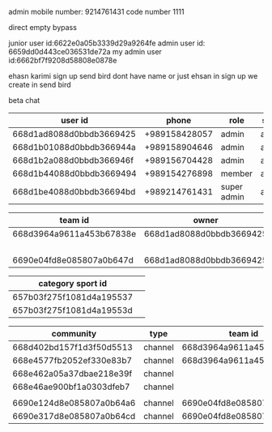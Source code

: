 admin mobile number: 9214761431
code number 1111

direct 
empty 
bypass

junior user id:6622e0a05b3339d29a9264fe
admin user id: 6659dd0d443ce036531de72a
my admin user id:6662bf7f9208d58808e0878e

ehasn karimi sign up
send bird dont have name
or just ehsan
in sign up we create in send bird



beta chat

| user id                  | phone         | role        | state  | token                                                                                                                                                                                                                                                                                                                                                                                                                        |
| ------------------------ | ------------- | ----------- | ------ | ---------------------------------------------------------------------------------------------------------------------------------------------------------------------------------------------------------------------------------------------------------------------------------------------------------------------------------------------------------------------------------------------------------------------------- |
| 668d1ad8088d0bbdb3669425 | +989158428057 | admin       | active | U2FsdGVkX18MOJvIcmK2HtcVNqdqFxTDJfNdx3TFgGtoFCflvK9Zw7LaF+ibZUJLYHXBFp8ikBFitwE/xWD7ho3y1Na9SgqwT9fWMH/xpv5Fm9b4PwVuKXcN6c9/dPZnGY41D1Wc1/abaG47j7dgRZs9U+bgOKKdKZe9ajkz3tNN4vV8RKLxnGooLCTy544ZKM+3B6HUZ7elEtIks8+IehEQcp0R1VjCvh++UZ/KAbcGx0IK02CBLoda8KwE0N4qPWsgU5sgMqw1LvD/Ol6pzLj0tQuOyqGKjZkZ6QUW4PUwIpPKxHODALTPcPN7aEggvTyDj6ebbfZmVCzDhUAwdBQ5p/rrvHtY0Cx8q0X8mRaNRD3TulkBkMxCNIZfUHRI7sMSXjpyX3P+TzDMyTqs+A==<br> |
| 668d1b01088d0bbdb366944a | +989158904646 | admin       | active | U2FsdGVkX19yah9P7+tFj5m2eiVW+7SUtCXhuNL1UER9qRVbwcI+YepPL/wuo4xqihVqkWgWQj09vG/aVVTPlmuRRhNT8rHqLmm2aYG42BADj/JLMDGVGsNEOYTn3e+G9p8jUxKB/M2NNaxO2l8akLkoa2HOELZJHcirvV7HspC/coigVksdYPMgXL8Kj3NVRaIyfgQjbeR2InAj3kPJbd/BZipQzfZ/yhuQHltKsSahEcnL/syfijU22SQNJw8EmESWzjx2yXPrXvLCPaJUyRfUMRwVXDc01zj/AqkrZGvNOmPOpEKPm/02RspCzuoWXzcJWGLVeOnQTwSy2x8LjeJY9VHx1uL1KfMiAi6aL6l4YZy9TEBEuk0tNU5VmF9QgaIhnQwMyMfpiGWRsqi1Yg==     |
| 668d1b2a088d0bbdb366946f | +989156704428 | admin       | active | U2FsdGVkX18Iu9JH02Fq9sZFeqPNMawGrY8JNGAcMpyyo9I/aIqrT16N81NMKEp6YjpLqLB3HbYh3bazyDI1qXp+1o7bVlhRIVDupL+qmqszstkH4jJsYJRKCI9o/521s0Br6Q7VxSg8QHRsZGfF9M5m8ZZk6pL0UYqgpn+j1KQI6UEFKdNRXH1amb6ptxxrpYiKLz85RCp7RPVaaOl6C8zBmqerTdnFTXWcGz3b1L/ksDs9755Kic15QUIRfz+F7/jOQXmcHjogqiDRHK7t9PIFlNdfOaIehm4UaI8rVdQE8YPTUeO+sSWYQllFTAzItFwWnklZiol5WNbEl6XNXiAOIb8KXOX0iSNBkXs7IeDZdMie+LmiayORfTTLnq43IJrBjrQDvF2yO6+USl8OnQ==     |
| 668d1b44088d0bbdb3669494 | +989154276898 | member      | active | U2FsdGVkX1+qM4NQU65QhIKRx+gyXn/NGp7Iv0fxlJMQ0lFTW6M1Z4LRQCE5a63KAkmtqfOmi2ZAM2vG1/dVbmHf9UZKd2CbxpTFiY1ZssNCEz4RFczQEHS7Wh7xGvbkBVmb3bBhdDOtaDYylTw5pPEa2ZEiwl0piT5IGPKhMdPJwW8eP3GHVEpVrlu0xUbTyH/k7uRVA2jYWlEcpW/DkHpzDts6jZNrGu27qYqwPEoivza7hRH5lOs/86X64rCXSm/B2ZTxwoaGGMQXOcdUdSwk5Rl1ZJx4kwUtoHiisQIRgJxPvhMgp04KIh80kO2Qa/dNAKSJz8mqfMCS0Iw4DLYUxcet245PxcslzjWbKgyMi3+Jv+XhxesVIUBlOjlC2NUrefCTuUNmxT+hvBt73Q==     |
| 668d1be4088d0bbdb36694bd | +989214761431 | super admin | active | U2FsdGVkX1/BdqE9SvBdXg4mH3/cHCi/Z874qOxBr0/GZd/DJ3SGXSYz685zEF3VLoxVtpyaSI/E/mjKRmLsglUPQPvg5mqjcWq9HKnwfHwkZ21NyZck6JbBqaFUU9SATj19ZZSOlNtRPm3ItBWoUKb5bMmzsX7zQHRJI/dwfEhrLQLK7+/jc1bot6cNMk2FmyuNKsnuQezi4aP/irYi0yh1XrVKh+14q+VUoVEipBzK7SZ7qRVWCe+/omAsBJyIdmuARsK5bWzVXSIyAnskwqC517DEVE3SdgW1yEMh8w/EB6xBJ2aAkeK8nBDjKCJwvuD8ig0CukWvCdFa1+HV6Cu+KpLCSZenEqcgnvoRlj3NaT1yNiO+GCmsMbxlzeD7ITD5N4C2SND6fyKVYWzbkA==     |

| team id                      | owner                    | admins                   | member                   |
| ---------------------------- | ------------------------ | ------------------------ | ------------------------ |
| 668d3964a9611a453b67838e<br> | 668d1ad8088d0bbdb3669425 | 668d1ad8088d0bbdb3669425 |                          |
|                              |                          | 668d1b01088d0bbdb366944a |                          |
| 6690e04fd8e085807a0b647d     | 668d1ad8088d0bbdb3669425 | 668d1ad8088d0bbdb3669425 | 668d1b01088d0bbdb366944a |


| category sport id            |     |
| ---------------------------- | --- |
| 657b03f275f1081d4a195537<br> |     |
| 657b03f275f1081d4a19553d<br> |     |

| community                    | type    | team id                  | admin                    | member                   |
| ---------------------------- | ------- | ------------------------ | ------------------------ | ------------------------ |
| 668d402bd157f1d3f50d5513<br> | channel | 668d3964a9611a453b67838e |                          |                          |
| 668e4577fb2052ef330e83b7     | channel | 668d3964a9611a453b67838e |                          |                          |
| 668e462a05a37dbae218e39f     | channel |                          |                          |                          |
| 668e46ae900bf1a0303dfeb7     | channel |                          |                          |                          |
|                              |         |                          |                          |                          |
| 6690e124d8e085807a0b64a6     | channel | 6690e04fd8e085807a0b647d | 668d1ad8088d0bbdb3669425 | 668d1b01088d0bbdb366944a |
| 6690e317d8e085807a0b64cd     | channel | 6690e04fd8e085807a0b647d | 668d1ad8088d0bbdb3669425 |                          |

